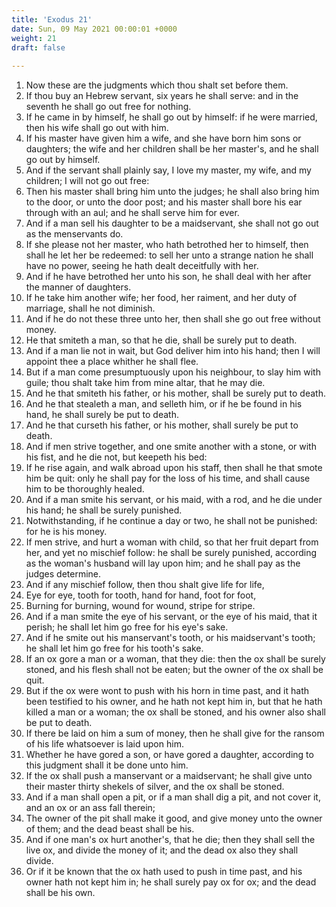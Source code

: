```yaml
---
title: 'Exodus 21'
date: Sun, 09 May 2021 00:00:01 +0000
weight: 21
draft: false
  
---
```


1. Now these are the judgments which thou shalt set before them.
2. If thou buy an Hebrew servant, six years he shall serve: and in the seventh he shall go out free for nothing.
3. If he came in by himself, he shall go out by himself: if he were married, then his wife shall go out with him.
4. If his master have given him a wife, and she have born him sons or daughters; the wife and her children shall be her master's, and he shall go out by himself.
5. And if the servant shall plainly say, I love my master, my wife, and my children; I will not go out free:
6. Then his master shall bring him unto the judges; he shall also bring him to the door, or unto the door post; and his master shall bore his ear through with an aul; and he shall serve him for ever.
7. And if a man sell his daughter to be a maidservant, she shall not go out as the menservants do.
8. If she please not her master, who hath betrothed her to himself, then shall he let her be redeemed: to sell her unto a strange nation he shall have no power, seeing he hath dealt deceitfully with her.
9. And if he have betrothed her unto his son, he shall deal with her after the manner of daughters.
10. If he take him another wife; her food, her raiment, and her duty of marriage, shall he not diminish.
11. And if he do not these three unto her, then shall she go out free without money.
12. He that smiteth a man, so that he die, shall be surely put to death.
13. And if a man lie not in wait, but God deliver him into his hand; then I will appoint thee a place whither he shall flee.
14. But if a man come presumptuously upon his neighbour, to slay him with guile; thou shalt take him from mine altar, that he may die.
15. And he that smiteth his father, or his mother, shall be surely put to death.
16. And he that stealeth a man, and selleth him, or if he be found in his hand, he shall surely be put to death.
17. And he that curseth his father, or his mother, shall surely be put to death.
18. And if men strive together, and one smite another with a stone, or with his fist, and he die not, but keepeth his bed:
19. If he rise again, and walk abroad upon his staff, then shall he that smote him be quit: only he shall pay for the loss of his time, and shall cause him to be thoroughly healed.
20. And if a man smite his servant, or his maid, with a rod, and he die under his hand; he shall be surely punished.
21. Notwithstanding, if he continue a day or two, he shall not be punished: for he is his money.
22. If men strive, and hurt a woman with child, so that her fruit depart from her, and yet no mischief follow: he shall be surely punished, according as the woman's husband will lay upon him; and he shall pay as the judges determine.
23. And if any mischief follow, then thou shalt give life for life,
24. Eye for eye, tooth for tooth, hand for hand, foot for foot,
25. Burning for burning, wound for wound, stripe for stripe.
26. And if a man smite the eye of his servant, or the eye of his maid, that it perish; he shall let him go free for his eye's sake.
27. And if he smite out his manservant's tooth, or his maidservant's tooth; he shall let him go free for his tooth's sake.
28. If an ox gore a man or a woman, that they die: then the ox shall be surely stoned, and his flesh shall not be eaten; but the owner of the ox shall be quit.
29. But if the ox were wont to push with his horn in time past, and it hath been testified to his owner, and he hath not kept him in, but that he hath killed a man or a woman; the ox shall be stoned, and his owner also shall be put to death.
30. If there be laid on him a sum of money, then he shall give for the ransom of his life whatsoever is laid upon him.
31. Whether he have gored a son, or have gored a daughter, according to this judgment shall it be done unto him.
32. If the ox shall push a manservant or a maidservant; he shall give unto their master thirty shekels of silver, and the ox shall be stoned.
33. And if a man shall open a pit, or if a man shall dig a pit, and not cover it, and an ox or an ass fall therein;
34. The owner of the pit shall make it good, and give money unto the owner of them; and the dead beast shall be his.
35. And if one man's ox hurt another's, that he die; then they shall sell the live ox, and divide the money of it; and the dead ox also they shall divide.
36. Or if it be known that the ox hath used to push in time past, and his owner hath not kept him in; he shall surely pay ox for ox; and the dead shall be his own.
